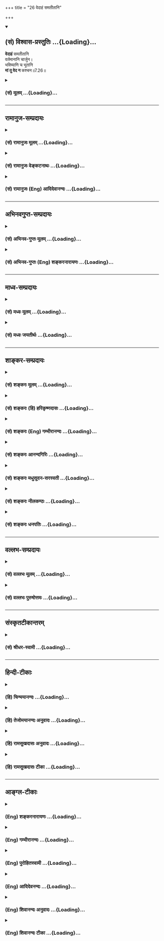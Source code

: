 +++
title = "26 वेदाहं समतीतानि"

+++
<div class="js_include" newlevelforh1="2" title="(सं) विश्वास-प्रस्तुतिः" unfilled url="/mahAbhAratam/shlokashaH/06-bhIShma-parva/03-bhagavad-gItA-parva/saMskRtam/vishvAsa-prastutiH/07_jnAna-vijnAna-yogaH/26_vedAhaM_samatItAn.md">
<details open><summary><h2>(सं) विश्वास-प्रस्तुतिः ...{Loading}...</h2></summary>

**वेदाहं** समतीतानि  
वर्तमानानि चार्जुन।  
भविष्याणि च भूतानि  
**मां तु वेद न** कश्चन॥7.26॥
</details>
</div>
<div class="js_include collapsed" newlevelforh1="3" title="(सं) मूलम्" unfilled url="/mahAbhAratam/shlokashaH/06-bhIShma-parva/03-bhagavad-gItA-parva/saMskRtam/mUlam/07_jnAna-vijnAna-yogaH/26_vedAhaM_samatItAn.md">
<details><summary><h3>(सं) मूलम् ...{Loading}...</h3></summary>

वेदाहं समतीतानि वर्तमानानि चार्जुन।  
भविष्याणि च भूतानि मां तु वेद न कश्चन।।7.26।।
</details>
</div>


_________________
## रामानुज-सम्प्रदायः
<div class="js_include collapsed" newlevelforh1="3" title="(सं) रामानुजः मूलम्" unfilled url="/mahAbhAratam/shlokashaH/06-bhIShma-parva/03-bhagavad-gItA-parva/saMskRtam/rAmAnujaH/mUlam/07_jnAna-vijnAna-yogaH/26_vedAhaM_samatItAn.md">
<details><summary><h3>(सं) रामानुजः मूलम् ...{Loading}...</h3></summary>

।।7.26।।**अतीतानि वर्तमानानि** अनागतानि **च** सर्वाणि **भूतानि अहं वेद**
जानामि **मां तु वेद न कश्चन।** मया अनुसन्धीयमानेषु कालत्रयवर्तिषु भूतेषु
माम् एवंविधं वासुदेवं सर्वसमाश्रयणीयतया अवतीर्णं विदित्वा माम् एव
समाश्रयम् न कश्चिद् उपलभ्यत इत्यर्थः। अतो ज्ञानी सुदर्लभ एव।

</details>
</div>
<div class="js_include collapsed" newlevelforh1="3" title="(सं) रामानुजः वेङ्कटनाथः" unfilled url="/mahAbhAratam/shlokashaH/06-bhIShma-parva/03-bhagavad-gItA-parva/saMskRtam/rAmAnujaH/venkaTanAthaH/07_jnAna-vijnAna-yogaH/26_vedAhaM_samatItAn.md">
<details><summary><h3>(सं) रामानुजः वेङ्कटनाथः ...{Loading}...</h3></summary>

  
  
।।7.26।। अयं लोको नाभिजानातीत्येतावता वर्तमानमात्रपरत्वं नाशङ्कनीयं
किन्तु त्रैकाल्यवर्तीन्यपि भूतानि न जानन्तीत्युच्यतेवेदाहं इत्यादिना।
अत्रअतीतानि इति पृथङ्निर्दिष्टत्वात् भूतानि इत्येतत्क्षेत्रज्ञपरम्।
स्वस्य सर्वज्ञत्वमत्र किमर्थमुच्यते इत्यत्राहमयेति। तद्वेदनफलं हि
तदेकसमाश्रयणमिति दर्शयितुंमामेव समाश्रयन्नित्युक्तम्। परमप्रकृतेन
सङ्गमयति अत इति।  
  

</details>
</div>
<div class="js_include collapsed" newlevelforh1="3" title="(सं) रामानुजः (Eng) आदिदेवानन्दः" unfilled url="/mahAbhAratam/shlokashaH/06-bhIShma-parva/03-bhagavad-gItA-parva/saMskRtam/rAmAnujaH/english/AdidevAnandaH/07_jnAna-vijnAna-yogaH/26_vedAhaM_samatItAn.md">
<details><summary><h3>(सं) रामानुजः (Eng) आदिदेवानन्दः ...{Loading}...</h3></summary>

7.26 I know all being that have passed away, those that live now and those that will hereafter. But no one knows Me. Among the beings existing in the three-fold divisions of time whom I look after, no one understands Me as of the nature described and as Vasudeva incarnated to be a refuge for all. So no one resorts to Me. Therefore, the one who knows Me really (Jnanin) is extremely difficult to be found. Such is the meaning. So also:

</details>
</div>


_________________
## अभिनवगुप्त-सम्प्रदायः
<div class="js_include collapsed" newlevelforh1="3" title="(सं) अभिनव-गुप्तः मूलम्" unfilled url="/mahAbhAratam/shlokashaH/06-bhIShma-parva/03-bhagavad-gItA-parva/saMskRtam/abhinava-guptaH/mUlam/07_jnAna-vijnAna-yogaH/26_vedAhaM_samatItAn.md">
<details><summary><h3>(सं) अभिनव-गुप्तः मूलम् ...{Loading}...</h3></summary>

।।7.25 7.26।। नाहमिति। वेदाहमिति। सर्वेषां नाहं गोचरतां प्राप्नोमि।

</details>
</div>
<div class="js_include collapsed" newlevelforh1="3" title="(सं) अभिनव-गुप्तः (Eng) शङ्करनारायणः" unfilled url="/mahAbhAratam/shlokashaH/06-bhIShma-parva/03-bhagavad-gItA-parva/saMskRtam/abhinava-guptaH/english/shankaranArAyaNaH/07_jnAna-vijnAna-yogaH/26_vedAhaM_samatItAn.md">
<details><summary><h3>(सं) अभिनव-गुप्तः (Eng) शङ्करनारायणः ...{Loading}...</h3></summary>

7.25-26 Naham etc. Vadaham etc. I am not perceivable to all. But the
actions themselves, if performed, would beget emancipation at the time
of dissolution \[of the world\]. otherwise, how does the total
dissolution come to be there ; When this doubt arises, \[the Bhagavat\]
commences \[to answer\] as :

</details>
</div>


_________________
## माध्व-सम्प्रदायः
<div class="js_include collapsed" newlevelforh1="3" title="(सं) मध्वः मूलम्" unfilled url="/mahAbhAratam/shlokashaH/06-bhIShma-parva/03-bhagavad-gItA-parva/saMskRtam/madhvaH/mUlam/07_jnAna-vijnAna-yogaH/26_vedAhaM_samatItAn.md">
<details><summary><h3>(सं) मध्वः मूलम् ...{Loading}...</h3></summary>

।।7.26।। न मां माया बध्नातीत्याह वेदेति। न कश्चनातिसमर्थोऽपि
स्वसामर्थ्यात्।

</details>
</div>
<div class="js_include collapsed" newlevelforh1="3" title="(सं) मध्वः जयतीर्थः" unfilled url="/mahAbhAratam/shlokashaH/06-bhIShma-parva/03-bhagavad-gItA-parva/saMskRtam/madhvaH/jayatIrthaH/07_jnAna-vijnAna-yogaH/26_vedAhaM_samatItAn.md">
<details><summary><h3>(सं) मध्वः जयतीर्थः ...{Loading}...</h3></summary>

।।7.26।। अकस्मात्स्वस्य सार्वज्ञं किमित्युच्यते इत्यत आह **ने**ति।
यवनिकाद्युभयभागवर्तिनोः परस्पराज्ञानवत्तवापि भूतविषये ज्ञानं न स्यादिति
शङ्कानिरासार्थमिति शेषः। तथापिमां तु वेद न कश्चन इति पुनरुक्तमित्यत आह
**न कश्चने**ति। असमर्थो लोको न जानातु अतिसमर्थस्तु
ब्रह्मादिर्ज्ञास्यतीति शङ्कानिरासार्थमेतदुक्तम्। कश्चनेति विशेषणादिति
भावः। तर्हिज्ञानी च भरतर्षभ 7।16 इत्यादिविरोध इत्यत उक्तम् **स्वे**ति।

</details>
</div>


_________________
## शाङ्कर-सम्प्रदायः
<div class="js_include collapsed" newlevelforh1="3" title="(सं) शङ्करः मूलम्" unfilled url="/mahAbhAratam/shlokashaH/06-bhIShma-parva/03-bhagavad-gItA-parva/saMskRtam/shankaraH/mUlam/07_jnAna-vijnAna-yogaH/26_vedAhaM_samatItAn.md">
<details><summary><h3>(सं) शङ्करः मूलम् ...{Loading}...</h3></summary>

।।7.26।। **अहं** तु **वेद** जाने **समतीतानि** समतिक्रान्तानि भूतानि
**वर्तमानानि** च **अर्जुन भविष्याणि** च **भूतानि** वेद अहम्। **मां तु
वेद न कश्चन** मद्भक्तं मच्छरणम् एकं मुक्त्वा मत्तत्त्ववेदनाभावादेव न मां
भजते।। केन पुनः मत्तत्त्ववेदनप्रतिबन्धेन प्रतिबद्धानि सन्ति जायमानानि
सर्वभूतानि मां न विदन्ति इत्यपेक्षायामिदमाह

</details>
</div>
<div class="js_include collapsed" newlevelforh1="3" title="(सं) शङ्करः (हि) हरिकृष्णदासः" unfilled url="/mahAbhAratam/shlokashaH/06-bhIShma-parva/03-bhagavad-gItA-parva/saMskRtam/shankaraH/hindI/harikRShNadAsaH/07_jnAna-vijnAna-yogaH/26_vedAhaM_samatItAn.md">
<details><summary><h3>(सं) शङ्करः (हि) हरिकृष्णदासः ...{Loading}...</h3></summary>

।।7.26।। जिस योगमायासे छिपे हुए मुझ परमात्माको संसार नहीं जानता वह
योगमाया मेरी ही होनेके कारण मुझ मायापति ईश्वरके ज्ञानका प्रतिबन्ध नहीं
कर सकती जैसे कि अन्य मायावी ( बाजीगर ) पुरुषोंकी माया भी उनके ज्ञानको (
आच्छादित नहीं करती ) इसलिये हे अर्जुन जो पूर्वमें हो चुके हैं उन
प्राणियोंको एवं जो वर्तमान हैं और जो भविष्यमें होनेवाले हैं उन सब
भूतोंको मैं जानता हूँ। परंतु मेरे शरणागत भक्तको छोड़कर मुझे और कोई भी
नहीं जानता और मेरे तत्त्वको न जाननेके कारण ही ( अन्य जन ) मुझे नहीं
भजते।

</details>
</div>
<div class="js_include collapsed" newlevelforh1="3" title="(सं) शङ्करः (Eng) गम्भीरानन्दः" unfilled url="/mahAbhAratam/shlokashaH/06-bhIShma-parva/03-bhagavad-gItA-parva/saMskRtam/shankaraH/english/gambhIrAnandaH/07_jnAna-vijnAna-yogaH/26_vedAhaM_samatItAn.md">
<details><summary><h3>(सं) शङ्करः (Eng) गम्भीरानन्दः ...{Loading}...</h3></summary>

7.26 O Arjuna, aham, I, however; veda, know; samatitani, the past
beings; and vartamanani, the present. I know ca, also; bhavisyani, the
future; bhutani, beings. Tu, but; na kascana, no one; veda, knows; mam,
Me. Except the one person who is My devotee and has taken refuge in Me,
no one adores Me, jus because he does not know My reality. 'What,
again,is the obstruction to knowing Your reality, being prevented by
which the creatures that are born do not know You;' In anticipation of
such a estion, the Lord says this:

</details>
</div>
<div class="js_include collapsed" newlevelforh1="3" title="(सं) शङ्करः आनन्दगिरिः" unfilled url="/mahAbhAratam/shlokashaH/06-bhIShma-parva/03-bhagavad-gItA-parva/saMskRtam/shankaraH/AnandagiriH/07_jnAna-vijnAna-yogaH/26_vedAhaM_samatItAn.md">
<details><summary><h3>(सं) शङ्करः आनन्दगिरिः ...{Loading}...</h3></summary>

।।7.26।। मायया भगवानावृतश्चेत्तस्यापि लोकस्यैव ज्ञानप्रतिबन्धः
स्यादित्याशङ्क्याह **ययेति।** नहीयं माया मायाविनो विज्ञानं प्रतिबध्नाति
मायात्वाल्लौकिकमायावत् अथवा नेश्वरो मायाप्रतिबद्धज्ञानो
मायावित्वाल्लौकिकमायाविवदित्यर्थः। भगवतो मायाप्रतिबद्धज्ञानत्वाभावेन
सर्वज्ञत्वमप्रतिबद्धं सिद्धमित्याह **यत इति।** लोकस्य
मायाप्रतिबद्धविज्ञानत्वादेव भगवदाभिमुख्यशून्यत्वमित्याह **मां त्विति।**
कालत्रयपरिच्छिन्नसमस्तवस्तुपरिज्ञाने प्रतिबन्धो नेश्वरस्यास्तीति
द्योतनार्थस्तुशब्दः। मां त्विति लोकस्य भगवत्तत्त्वविज्ञानप्रतिबन्धं
द्योतयति। तर्हि तद्भक्तिर्विफलेत्याशङ्क्याह **मद्भक्तमिति।** तर्हि
सर्वोऽपि त्वद्भक्तिद्वारा त्वां ज्ञास्यति नेत्याह **मत्तत्त्वेति।**
विवेकवतो मद्भजनं नतु विवेकशून्यस्य सर्वस्यापीत्यर्थः।

</details>
</div>
<div class="js_include collapsed" newlevelforh1="3" title="(सं) शङ्करः मधुसूदन-सरस्वती" unfilled url="/mahAbhAratam/shlokashaH/06-bhIShma-parva/03-bhagavad-gItA-parva/saMskRtam/shankaraH/madhusUdana-sarasvatI/07_jnAna-vijnAna-yogaH/26_vedAhaM_samatItAn.md">
<details><summary><h3>(सं) शङ्करः मधुसूदन-सरस्वती ...{Loading}...</h3></summary>

।।7.26।। अतो मायया स्वाधीनया सर्वव्यामोहकत्वात्स्वयं
चाप्रतिबद्धज्ञानात्वात् अहमप्रतिबद्धसर्वविज्ञानो मायया
सर्वांल्लोकान्मोहयन्नपि समतीतानि चिरविनष्टानि वर्तमानानि च भविष्याणि च।
एवं कालत्रयवर्तीनि भूतानि स्थावरजङ्गमानि सर्वाणि वेद जानामि। हे अर्जुन
अतोऽहं सर्वज्ञः परमेश्वर इत्यत्र नास्ति संशय इत्यर्थः। मां तु। तुशब्दो
ज्ञानप्रतिबन्धद्योतनार्थः। मां सर्वदर्शनमपि मायाविनमिव मन्मायामोहितः
कश्चन कोऽपि मदनुग्रहभाजनं मद्भक्तं विना न वेद मन्मायामोहितत्वात्। अतो
मत्तत्त्ववेदनाभावादेव प्रायेण प्राणिनो मां न भजन्त इत्यभिप्रायः।

</details>
</div>
<div class="js_include collapsed" newlevelforh1="3" title="(सं) शङ्करः नीलकण्ठः" unfilled url="/mahAbhAratam/shlokashaH/06-bhIShma-parva/03-bhagavad-gItA-parva/saMskRtam/shankaraH/nIlakaNThaH/07_jnAna-vijnAna-yogaH/26_vedAhaM_samatItAn.md">
<details><summary><h3>(सं) शङ्करः नीलकण्ठः ...{Loading}...</h3></summary>

।।7.26।। ननु त्वदभिन्नं लोकं त्वन्माया मोहयति चेत्त्वां कुतो न मोहयतीत्यत
आह **वेदाहमिति।** सत्यम्। सत्यपि लोकस्य मम चाभेदे औपाधिकभेदस्य
सत्त्वादुपाधिधर्माभिमानित्वाल्लोको मूढः तदभावाच्चाहं सर्वज्ञ इति विशेषः।
अक्षरार्थः स्पष्टः।

</details>
</div>
<div class="js_include collapsed" newlevelforh1="3" title="(सं) शङ्करः धनपतिः" unfilled url="/mahAbhAratam/shlokashaH/06-bhIShma-parva/03-bhagavad-gItA-parva/saMskRtam/shankaraH/dhanapatiH/07_jnAna-vijnAna-yogaH/26_vedAhaM_samatItAn.md">
<details><summary><h3>(सं) शङ्करः धनपतिः ...{Loading}...</h3></summary>

।।7.26।। मायया त्वमावृतश्चेत्तवापि लोकस्येव ज्ञानप्रतिबन्धः
स्यादित्याशङ्कयाह वेदेति। अहमप्रतिबद्धज्ञानशक्तिः समतीतानि
समतिक्रान्तानि वर्तमानानि भविष्याणि च भूतानि चराचरात्मकानि सर्वाणि वेद
जानामि। त्वमपि योगद्यभ्यासेन स्वच्छान्तःकरणः सन् ज्ञातुं शक्तोऽसि। अगं
तु नित्यशुद्धः सर्वोपाधिधर्माभिमानमलशून्यो जानामीति किमु वक्त्वयमितति
सूचयन्संबोधयति अर्जुनेति। मां तु परमात्मानं मद्भक्तं मच्छरणमेकं
त्यक्त्वा न कश्चन वेद जानाति। तथाच यया मायया समावृतं मां लोको नाभिजानाति
नासौ मदीया सती ममेश्वरस्य मायाविनो ज्ञानं प्रतिबध्नाति मायात्वात्
लौकिकमायावत्। यद्वा नाहं मायय प्रतिबन्द्धज्ञानं मायावित्वात्
लौकिकमायाविवदिति भावः।

</details>
</div>


_________________
## वल्लभ-सम्प्रदायः
<div class="js_include collapsed" newlevelforh1="3" title="(सं) वल्लभः मूलम्" unfilled url="/mahAbhAratam/shlokashaH/06-bhIShma-parva/03-bhagavad-gItA-parva/saMskRtam/vallabhaH/mUlam/07_jnAna-vijnAna-yogaH/26_vedAhaM_samatItAn.md">
<details><summary><h3>(सं) वल्लभः मूलम् ...{Loading}...</h3></summary>

।।7.26।। सर्वोत्तमं मत्स्वरूपं अजानन्त इत्युक्तं तदेव स्वसर्वोत्तमत्वं
परत्वमनावृतज्ञानादिशक्तिमत्त्वेन दर्शयन्नन्येषामज्ञानमाह वेदाहमिति।
अतीतानि वर्त्तमानान्यनागतानि च सर्वाणि भूतानि जानामि। मां तु कश्चन न
जानाति। मयाऽनुसन्धीयमानेषु कालत्रयवर्त्तिषु मामेवंविधमहिमानं वासुदेवं
सर्वमुक्त्यर्थमवतीर्णं ज्ञात्वा मामेव प्रपद्यमानो न कश्चिदुपलभ्यत
इत्यर्थः। अतो भगवन्मार्गीयो ज्ञानी दुर्लभ एव।

</details>
</div>
<div class="js_include collapsed" newlevelforh1="3" title="(सं) वल्लभः पुरुषोत्तमः" unfilled url="/mahAbhAratam/shlokashaH/06-bhIShma-parva/03-bhagavad-gItA-parva/saMskRtam/vallabhaH/puruShottamaH/07_jnAna-vijnAna-yogaH/26_vedAhaM_samatItAn.md">
<details><summary><h3>(सं) वल्लभः पुरुषोत्तमः ...{Loading}...</h3></summary>

  
  
।।7.26।। ननु याँस्त्वं स्वसेवार्थं प्रकटीकृतान् पुनः स्वकीयत्वेन न जानासि
तदा माया तान् व्यामोहयति उतान्यथा वा इत्याशङ्क्याह वेदाहमिति। अहं
समतीतानि सेवामकृत्वा नष्टानि वर्त्तमानानि साम्प्रतं सेवां कुर्वाणानि
भविष्याणि सेवार्थं प्रकटानि यानि भूतानि मत्सत्तया प्रकटानि
स्थावरजङ्गमानि त्रिकालवर्तीनि मदीयत्वेन वेद जानामि। तु पुनः
मज्ज्ञानानन्तरमपि कश्चन त्रिकालवर्तिषु मां प्रभुत्वेन न वेद। न
जानातीत्यर्थः।  
  

</details>
</div>


_________________
## संस्कृतटीकान्तरम्
<div class="js_include collapsed" newlevelforh1="3" title="(सं) श्रीधर-स्वामी" unfilled url="/mahAbhAratam/shlokashaH/06-bhIShma-parva/03-bhagavad-gItA-parva/saMskRtam/shrIdhara-svAmI/07_jnAna-vijnAna-yogaH/26_vedAhaM_samatItAn.md">
<details><summary><h3>(सं) श्रीधर-स्वामी ...{Loading}...</h3></summary>

।।7.26।। सर्वोत्तमं मत्स्वरूपमजानन्त इत्युक्तम् तदेव स्वस्य
सर्वोत्तमत्वमनावृतज्ञानशक्तित्वेन दर्शयन्नन्येषामज्ञानमेवाह **वेदेति।**
समतीतानि विनष्टानि वर्तमानानि भावीनि च त्रिकालवर्तीनि भूतानि
स्थावरजंगमानि सर्वाण्यहं वेद जानामि मायाश्रयत्वान्मम तस्याः
स्वाश्रयव्यामोहकत्वाभावादिति प्रसिद्धम्। मां तु न कोऽपि वेत्ति
मन्मायामोहितत्वात्। प्रसिद्धं हि लोके मायायाः
स्वाश्रयाधीनत्वमन्यमोहकत्वं च।

</details>
</div>


_________________
## हिन्दी-टीकाः
<div class="js_include collapsed" newlevelforh1="3" title="(हि) चिन्मयानन्दः" unfilled url="/mahAbhAratam/shlokashaH/06-bhIShma-parva/03-bhagavad-gItA-parva/hindI/chinmayAnandaH/07_jnAna-vijnAna-yogaH/26_vedAhaM_samatItAn.md">
<details><summary><h3>(हि) चिन्मयानन्दः ...{Loading}...</h3></summary>

।।7.26।। विश्व के सभी धर्मों में ईश्वर को सर्वज्ञ माना गया है किन्तु
केवल वेदान्त में ही सर्वज्ञता का सन्तोषजनक विवेचन मिलता है। उपनिषदों के
सन्दर्भ ग्रन्थ के रूप में गीता का विशेष स्थान है जिसमें यह स्पष्ट किया
गया है कि वास्तव में सर्वज्ञता का अर्थ क्या है। आत्मा ही वह चेतन तत्त्व
है जो मनबुद्धि की समस्त वृत्तियों का प्रकाशित करता है। बाह्य भौतिक जगत्
का ज्ञान हमें तभी होता है जब इन्द्रियां विषय ग्रहण करती हैं जिसके
फलस्वरूप मन में विषयाकार वृत्तियां उत्पन्न होती हैं। इन वृत्तियों का
वर्गीकरण करके विषय का निश्चय करने का कार्य बुद्धि का है। मन और बुद्धि की
वृत्तियां नित्य चैतन्य स्वरूप आत्मा से ही प्रकाशित होती हैं। सूर्य का
प्रकाश जगत् की समस्त वस्तुओं को प्रकाशित करता है। जब मेरे नेत्र या श्रोत
रूप या शब्द को प्रकाशित करते हैं तब मैं कहता हूँ कि मैं देखता हूँ या मैं
सुनता हूँ। संक्षेप में वस्तु का भान होने का अर्थ है उसे जानना और जानने
का अर्थ है प्रकाशित करना। जैसे सूर्य को जगच्चक्षु कहा जा सकता है क्योंकि
उसके अभाव में हमारी नेत्रेन्द्रिय निष्प्रयोजन होकर गोलक मात्र रह जायोगी
वैसे ही आत्मा को सर्वत्र सदा सबका ज्ञाता कहा जा सकता है। आत्मा की
सर्वज्ञता भगवान् के इस कथन में कि मैं भूत वर्तमान और भविष्य के भूतमात्र
को जानता हूँ स्पष्ट हो जाती है। यहाँ ध्यान देने योग्य बात यह है कि आत्मा
न केवल वर्तमान का ज्ञाता है बल्कि अनादिकाल से जितने विषय भावनाएं एवं
विचार व्यतीत हो चुके है उन सबका भी प्रकाशक वही था और अनन्तकाल तक आने
वाले भूतमात्र का ज्ञाता भी वही रहेगा विद्युत से पंखा घूमता है परन्तु
पंखा विद्युत को गति नहीं दे सकता एक व्यक्ति दूरदर्शी यन्त्र से नक्षत्रों
का निरीक्षण करता है किन्तु वह यन्त्र उस द्रष्टा व्यक्ति का निरीक्षण नहीं
कर सकता इन्द्रिय मन और बुद्धि को चेतना प्रदान करने वाले द्रष्टा आत्मा को
किस प्रकार कोई जान सकता है भगवान् श्रीकृष्ण इस आत्मदृष्टि से कहते हैं
यद्यपि मैं सबको सर्वत्र सदा जानता हूँ लेकिन मुझे कोई भी नहीं जानता
है। वेदान्त में वर्णित पारमार्थिक दृष्टि से तो आत्मा को ज्ञाता या द्रष्टा
भी नहीं कहा जा सकता जैसे शुद्ध तार्किक दृष्टि से यह कहना गलत होगा कि
सूर्य जगत् को प्रकाशित करता है। हमें रात्रि के अन्धकार में वस्तुएं दिखाई
नहीं देतीं इस कारण दिन में उनके दृष्टिगोचर होने पर सूर्य को प्रकाशित
करने के धर्म से युक्त मानते हैं। तथापि नित्य प्रकाश स्वरूप सूर्य की
दृष्टि से ऐसा कोई क्षण नहीं है जब वह वस्तुओं को प्रकाशित करके उन्हें
अनुग्रहीत न करता हो। अत यह कहना कि सूर्य जगत् को प्रकाशित करता है उतना
ही अर्थहीन है जितना यह कथन कि आजकल मैं श्वासोच्छ्वास में अत्यन्त व्यस्त
हूँ आत्मा का ज्ञातृत्व औपाधिक है अर्थात् माया की उपाधि से उसे प्राप्त
हुआ है। शुद्ध सत्त्वगुण प्रधान माया में व्यक्त आत्मा या ब्रह्मा को ही
वेदान्त में ईश्वर कहा जाता है। भगवान् श्रीकृष्ण सत्य का साकार रूप या
ईश्वर का अवतार हैं और इसलिए उनका स्वयं को सर्वज्ञ घोषित करना समीचीन ही
है। परन्तु दुर्भाग्य से आत्मकेन्द्रित र्मत्य जीव परिच्छिन्न संकीर्ण और
सीमित मन तथा बुद्धि के छिद्र से जगत् को देखते हुए समष्टि की तालबद्ध लय
को पहचान नहीं पाता। जो व्यक्ति स्वनिर्मित अज्ञान के बन्धनों को तोड़कर
विश्व के साथ तादात्म्य कर सकता है वही व्यक्ति श्रीकृष्ण के दृष्टिकोण को
निश्चय ही समझ सकता है उसका अनुभव कर सकता है। जो व्यक्ति सफलतापूर्वक
समष्टि मन के साथ तादात्म्य प्राप्त कर जीता है वह व्यक्ति अपने तथा
तत्पश्चात् आने वाले युग का कृष्ण ही है। यदि सभी औपाधिक ज्ञानों का प्रकाशक
आत्मा ही है तो किन प्रतिबन्धों के कारण आत्मा का साक्षात्कार नहीं हो पाता
है भगवान् कहते हैं

</details>
</div>
<div class="js_include collapsed" newlevelforh1="3" title="(हि) तेजोमयानन्दः अनुवादः" unfilled url="/mahAbhAratam/shlokashaH/06-bhIShma-parva/03-bhagavad-gItA-parva/hindI/tejomayAnandaH/anuvAdaH/07_jnAna-vijnAna-yogaH/26_vedAhaM_samatItAn.md">
<details><summary><h3>(हि) तेजोमयानन्दः अनुवादः ...{Loading}...</h3></summary>

।।7.26।। हे अर्जुन ! पूर्व में व्यतीत हुए और वर्तमान में स्थित तथा
भविष्य में होने वाले भूतमात्र को मैं जानता हूँ, परन्तु मुझे कोई भी पुरुष
नहीं जानता हैं।।

</details>
</div>
<div class="js_include collapsed" newlevelforh1="3" title="(हि) रामसुखदासः अनुवादः" unfilled url="/mahAbhAratam/shlokashaH/06-bhIShma-parva/03-bhagavad-gItA-parva/hindI/rAmasukhadAsaH/anuvAdaH/07_jnAna-vijnAna-yogaH/26_vedAhaM_samatItAn.md">
<details><summary><h3>(हि) रामसुखदासः अनुवादः ...{Loading}...</h3></summary>

।।7.26।। हे अर्जुन ! जो प्राणी भूतकालमें हो चुके हैं, तथा जो वर्तमानमें
हैं और जो भविष्यमें होंगे, उन सब प्राणियोंको तो मैं जानता हूँ; परन्तु
मेरेको कोई (मूढ़ मनुष्य) नहीं जानता।

</details>
</div>
<div class="js_include collapsed" newlevelforh1="3" title="(हि) रामसुखदासः टीका" unfilled url="/mahAbhAratam/shlokashaH/06-bhIShma-parva/03-bhagavad-gItA-parva/hindI/rAmasukhadAsaH/TIkA/07_jnAna-vijnAna-yogaH/26_vedAhaM_samatItAn.md">
<details><summary><h3>(हि) रामसुखदासः टीका ...{Loading}...</h3></summary>

।।7.26।।***व्याख्या--*'वेदाहं समतीतानि ৷৷. मां तु वेद न कश्चन'--**यहाँ
भगवान्ने प्राणियोंके लिये तो भूत, वर्तमान और भविष्यकालके तीन विशेषण दिये
हैं; परन्तु अपने लिये **'अहं वेद'** पदोंसे केवल वर्तमानकालका ही प्रयोग
किया है। इसका तात्पर्य यह है कि भगवान्की दृष्टिमें भूत, भविष्य और
वर्तमान--ये तीनों काल वर्तमान ही हैं। अतः भूतके प्राणी हों, भविष्यके
प्राणी हों अथवा वर्तमानके प्राणी हों--सभी भगवान्की दृष्टिमें वर्तमान
होनेसे भगवान् सभीको जानते हैं। भूत, भविष्य और वर्तमान--ये तीनों काल तो
प्राणियोंकी दृष्टिमें हैं, भगवान्की दृष्टिमें नहीं। जैसे सिनेमा
देखनेवालोंके लिये भूत, वर्तमान और भविष्य-कालका भेद रहता है, पर सिनेमाकी
फिल्ममें सब कुछ वर्तमान है, ऐसे ही प्राणियोंकी दृष्टिमें भूत, वर्तमान और
भविष्यकालका भेद रहता है, पर भगवान्की दृष्टिमें सब कुछ वर्तमान ही रहता
है। कारण कि सम्पूर्ण प्राणी कालके अन्तर्गत हैं और भगवान् कालसे अतीत हैं।
देश, काल, वस्तु, व्यक्ति, घटना, परिस्थिति आदि बदलते रहते हैं और भगवान्
हरदम वैसे-के-वैसे ही रहते हैं। कालके अन्तर्गत आये हुए प्राणियोंका ज्ञान
सीमित होता है और भगवान्का ज्ञान असीम है। उन प्राणियोंमें भी कोई योगका
अभ्यास करके ज्ञान बढ़ा लेंगे तो वे 'युञ्जान योगी' होंगे और जिस समय जिस
वस्तुको जानना चाहेंगे, उस समय उसी वस्तुको वे जानेंगे। परन्तु भगवान् तो
'युक्त योगी हैं' अर्थात् बिना योगका अभ्यास किये ही वे मात्र जीवोंको और
मात्र संसारको सब समय स्वतः जानते हैं। भूत, भविष्य और वर्तमानके सभी जीव
नित्य-निरन्तर भगवान्में ही रहते हैं, भगवान्से कभी अलग हो ही नहीं सकते।
भगवान्में भी यह ताकत नहीं है कि वे जीवोंसे अलग हो जायँ! अतः प्राणी कहीं
भी रहें, वे कभी भी भगवान्की दृष्टिसे ओझल नहीं हो सकते।

</details>
</div>


_________________
## आङ्ग्ल-टीकाः
<div class="js_include collapsed" newlevelforh1="3" title="(Eng) शङ्करनारायणः" unfilled url="/mahAbhAratam/shlokashaH/06-bhIShma-parva/03-bhagavad-gItA-parva/english/shankaranArAyaNaH/07_jnAna-vijnAna-yogaH/26_vedAhaM_samatItAn.md">
<details><summary><h3>(Eng) शङ्करनारायणः ...{Loading}...</h3></summary>

7.26. O Arjuna, I know the beings that are gone off, that are present and are yet to be born; but no one, knows Me.

</details>
</div>
<div class="js_include collapsed" newlevelforh1="3" title="(Eng) गम्भीरानन्दः" unfilled url="/mahAbhAratam/shlokashaH/06-bhIShma-parva/03-bhagavad-gItA-parva/english/gambhIrAnandaH/07_jnAna-vijnAna-yogaH/26_vedAhaM_samatItAn.md">
<details><summary><h3>(Eng) गम्भीरानन्दः ...{Loading}...</h3></summary>

7.26 O Arjuna, I know the past and the present as also the future beings; but no one knows Me!

</details>
</div>
<div class="js_include collapsed" newlevelforh1="3" title="(Eng) पुरोहितस्वामी" unfilled url="/mahAbhAratam/shlokashaH/06-bhIShma-parva/03-bhagavad-gItA-parva/english/purohitasvAmI/07_jnAna-vijnAna-yogaH/26_vedAhaM_samatItAn.md">
<details><summary><h3>(Eng) पुरोहितस्वामी ...{Loading}...</h3></summary>

7.26 I know, O Arjuna, all beings in the past, the present and the future; but they do not know Me.

</details>
</div>
<div class="js_include collapsed" newlevelforh1="3" title="(Eng) आदिदेवनन्दः" unfilled url="/mahAbhAratam/shlokashaH/06-bhIShma-parva/03-bhagavad-gItA-parva/english/AdidevanandaH/07_jnAna-vijnAna-yogaH/26_vedAhaM_samatItAn.md">
<details><summary><h3>(Eng) आदिदेवनन्दः ...{Loading}...</h3></summary>

7.26 I know all beings, O Arjuna, past, present and those to come; but no one knows Me.

</details>
</div>
<div class="js_include collapsed" newlevelforh1="3" title="(Eng) शिवानन्दः अनुवादः" unfilled url="/mahAbhAratam/shlokashaH/06-bhIShma-parva/03-bhagavad-gItA-parva/english/shivAnandaH/anuvAdaH/07_jnAna-vijnAna-yogaH/26_vedAhaM_samatItAn.md">
<details><summary><h3>(Eng) शिवानन्दः अनुवादः ...{Loading}...</h3></summary>

7.26 I know, O Arjuna, the beings of the past, the present and the future, but no one knows Me.

</details>
</div>
<div class="js_include collapsed" newlevelforh1="3" title="(Eng) शिवानन्दः टीका" unfilled url="/mahAbhAratam/shlokashaH/06-bhIShma-parva/03-bhagavad-gItA-parva/english/shivAnandaH/TIkA/07_jnAna-vijnAna-yogaH/26_vedAhaM_samatItAn.md">
<details><summary><h3>(Eng) शिवानन्दः टीका ...{Loading}...</h3></summary>

7.26 वेद know; अहम् I; समतीतानि the past; वर्तमानानि the present; च and;
अर्जुन O Arjuna; भविष्याणि the future; च and; भूतानि beings; माम् Me; तु
verily; वेद knows; न not; कश्चन any one.Commentary Persons who are deluded by the three alities of Nature do not know the Lord. As they lack in the knowledge of His real nature; they do not adore Hi. But the Lord knows through His omniscience the beings of the past; the present and the future. He who worships the Lord with singleminded devotion knows Him in essence. He has knowledge of His real nature.

</details>
</div>
